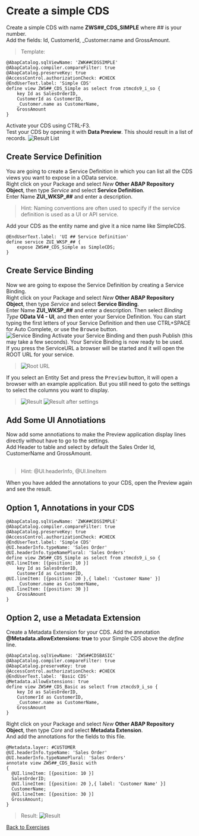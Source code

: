 # Create a simple CDS

Create a simple CDS with name **ZWS##_CDS_SIMPLE** where ## is your number.</br>
Add the fields: Id, CustomerId, _Customer.name and GrossAmount.</br>
>Template:

```ABAP CDS
@AbapCatalog.sqlViewName: 'ZWK##CDSSIMPLE'
@AbapCatalog.compiler.compareFilter: true
@AbapCatalog.preserveKey: true
@AccessControl.authorizationCheck: #CHECK
@EndUserText.label: 'Simple CDS'
define view ZWS##_CDS_Simple as select from ztmcds9_i_so {
    key Id as SalesOrderID,
    CustomerId as CustomerID,
    _Customer.name as CustomerName,
    GrossAmount
}
```

Activate your CDS using CTRL-F3.</br>
Test your CDS by opening it with **Data Preview**. This should result in a list of records.
![Result List](../../Images/001.png)

## Create Service Definition

You are going to create a Service Definition in which you can list all the CDS views you want to expose in a OData service.</br>
Right click on your Package and select *New* **Other ABAP Repository Object**, then type *Service* and select **Service Definition**.</br>
Enter Name **ZUI_WKSP_##** and enter a description.

>Hint: Naming conventions are often used to specify if the service definition is used as a UI or API service.

Add your CDS as the entity name and give it a nice name like SimpleCDS.

```ABAP
@EndUserText.label: 'UI ## Service Definition'
define service ZUI_WKSP_## {
    expose ZWS##_CDS_Simple as SimpleCDS; 
}
```

## Create Service Binding

Now we are going to expose the Service Definition by creating a Service Binding.</br>
Right click on your Package and select *New* **Other ABAP Repository Object**, then type *Service* and select **Service Binding**.</br>
Enter Name **ZUI_WKSP_##** and enter a description. Then select *Binding Type* **OData V4 - UI**, and then enter your Service Definition. You can start typing the first letters of your Service Definition and then use CTRL+SPACE for Auto Complete, or use the <kbd>Browse</kbd> button.</br>
![Service Binding](../../Images/002.png)
Activate your Service Binding and then push Publish (this may take a few seconds). Your Service Binding is now ready to be used.</br>
If you press the ServiceURL a browser will be started and it will open the ROOT URL for your service.
>![Root URL](../../Images/003.png)

If you select an Entity Set and press the <kbd>Preview</kbd> button, it will open a browser with an example application. But you still need to goto the settings to select the columns you want to display.
> ![Result](../../Images/004.png)
> ![Result after settings](../../Images/005.png)

## Add Some UI Annotiations

Now add some annotiations to make the Preview application display lines directly without have to go to the settings.</br>
Add Header to table and select by default the Sales Order Id, CustomerName and GrossAmount.</br></br>
> Hint: @UI.headerInfo, @UI.lineItem

When you have added the annotations to your CDS, open the Preview again and see the result.

## Option 1, Annotations in your CDS

```ABAP CDS
@AbapCatalog.sqlViewName: 'ZWK##CDSSIMPLE'
@AbapCatalog.compiler.compareFilter: true
@AbapCatalog.preserveKey: true
@AccessControl.authorizationCheck: #CHECK
@EndUserText.label: 'Simple CDS'
@UI.headerInfo.typeName: 'Sales Order'
@UI.headerInfo.typeNamePlural: 'Sales Orders'
define view ZWS##_CDS_Simple as select from ztmcds9_i_so {
@UI.lineItem: [{position: 10 }]
    key Id as SalesOrderID,
    CustomerId as CustomerID,
@UI.lineItem: [{position: 20 },{ label: 'Customer Name' }]    
    _Customer.name as CustomerName,
@UI.lineItem: [{position: 30 }]    
    GrossAmount
}
```

## Option 2, use a Metadata Extension

Create a Metadata Extension for your CDS.
Add the annotation **@Metadata.allowExtensions: true** to your Simple CDS above the *define* line.</br>

```ABAP CDS
@AbapCatalog.sqlViewName: 'ZWS##CDSBASIC'
@AbapCatalog.compiler.compareFilter: true
@AbapCatalog.preserveKey: true
@AccessControl.authorizationCheck: #CHECK
@EndUserText.label: 'Basic CDS'
@Metadata.allowExtensions: true
define view ZWS##_CDS_Basic as select from ztmcds9_i_so {
    key Id as SalesOrderID,
    CustomerId as CustomerID,
    _Customer.name as CustomerName,
    GrossAmount
}
```

Right click on your Package and select *New* **Other ABAP Repository Object**, then type *Core* and select **Metadata Extension**.</br>
And add the annotations for the fields to this file.

```ABAP CDS
@Metadata.layer: #CUSTOMER
@UI.headerInfo.typeName: 'Sales Order'
@UI.headerInfo.typeNamePlural: 'Sales Orders'
annotate view ZWS##_CDS_Basic with
{
  @UI.lineItem: [{position: 10 }]
  SalesOrderID;
  @UI.lineItem: [{position: 20 },{ label: 'Customer Name' }]
  CustomerName;
  @UI.lineItem: [{position: 30 }]
  GrossAmount;
}
```

> Result:
> ![Result](../../Images/006.png)</br>

[Back to Exercises](../README.md)
